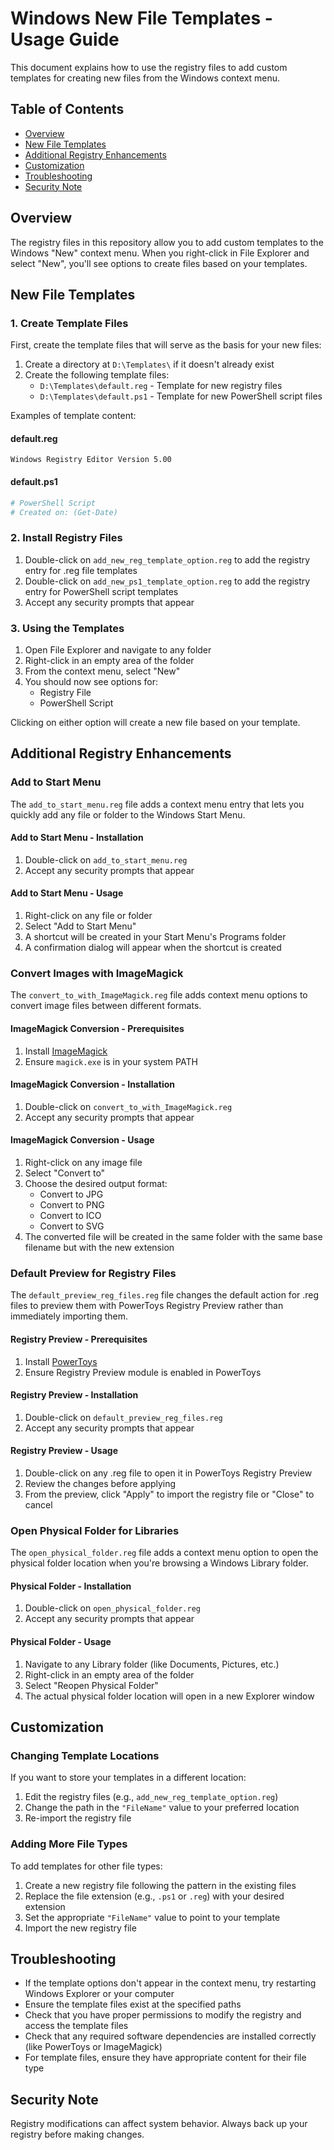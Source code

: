 # Windows New File Templates - Usage Guide

This document explains how to use the registry files to add custom templates for creating new files from the Windows context menu.

## Table of Contents

- [Overview](#overview)
- [New File Templates](#new-file-templates)
- [Additional Registry Enhancements](#additional-registry-enhancements)
- [Customization](#customization)
- [Troubleshooting](#troubleshooting)
- [Security Note](#security-note)

## Overview

The registry files in this repository allow you to add custom templates to the Windows "New" context menu. When you right-click in File Explorer and select "New", you'll see options to create files based on your templates.

## New File Templates

### 1. Create Template Files

First, create the template files that will serve as the basis for your new files:

1. Create a directory at `D:\Templates\` if it doesn't already exist
2. Create the following template files:
   - `D:\Templates\default.reg` - Template for new registry files
   - `D:\Templates\default.ps1` - Template for new PowerShell script files

Examples of template content:

#### default.reg

```reg
Windows Registry Editor Version 5.00
```

#### default.ps1

```powershell
# PowerShell Script
# Created on: (Get-Date)
```

### 2. Install Registry Files

1. Double-click on `add_new_reg_template_option.reg` to add the registry entry for .reg file templates
2. Double-click on `add_new_ps1_template_option.reg` to add the registry entry for PowerShell script templates
3. Accept any security prompts that appear

### 3. Using the Templates

1. Open File Explorer and navigate to any folder
2. Right-click in an empty area of the folder
3. From the context menu, select "New"
4. You should now see options for:
   - Registry File
   - PowerShell Script

Clicking on either option will create a new file based on your template.

## Additional Registry Enhancements

### Add to Start Menu

The `add_to_start_menu.reg` file adds a context menu entry that lets you quickly add any file or folder to the Windows Start Menu.

#### Add to Start Menu - Installation

1. Double-click on `add_to_start_menu.reg`
2. Accept any security prompts that appear

#### Add to Start Menu - Usage

1. Right-click on any file or folder
2. Select "Add to Start Menu"
3. A shortcut will be created in your Start Menu's Programs folder
4. A confirmation dialog will appear when the shortcut is created

### Convert Images with ImageMagick

The `convert_to_with_ImageMagick.reg` file adds context menu options to convert image files between different formats.

#### ImageMagick Conversion - Prerequisites

1. Install [ImageMagick](https://imagemagick.org/script/download.php)
2. Ensure `magick.exe` is in your system PATH

#### ImageMagick Conversion - Installation

1. Double-click on `convert_to_with_ImageMagick.reg`
2. Accept any security prompts that appear

#### ImageMagick Conversion - Usage

1. Right-click on any image file
2. Select "Convert to"
3. Choose the desired output format:
   - Convert to JPG
   - Convert to PNG
   - Convert to ICO
   - Convert to SVG
4. The converted file will be created in the same folder with the same base filename but with the new extension

### Default Preview for Registry Files

The `default_preview_reg_files.reg` file changes the default action for .reg files to preview them with PowerToys Registry Preview rather than immediately importing them.

#### Registry Preview - Prerequisites

1. Install [PowerToys](https://github.com/microsoft/PowerToys/releases)
2. Ensure Registry Preview module is enabled in PowerToys

#### Registry Preview - Installation

1. Double-click on `default_preview_reg_files.reg`
2. Accept any security prompts that appear

#### Registry Preview - Usage

1. Double-click on any .reg file to open it in PowerToys Registry Preview
2. Review the changes before applying
3. From the preview, click "Apply" to import the registry file or "Close" to cancel

### Open Physical Folder for Libraries

The `open_physical_folder.reg` file adds a context menu option to open the physical folder location when you're browsing a Windows Library folder.

#### Physical Folder - Installation

1. Double-click on `open_physical_folder.reg`
2. Accept any security prompts that appear

#### Physical Folder - Usage

1. Navigate to any Library folder (like Documents, Pictures, etc.)
2. Right-click in an empty area of the folder
3. Select "Reopen Physical Folder"
4. The actual physical folder location will open in a new Explorer window

## Customization

### Changing Template Locations

If you want to store your templates in a different location:

1. Edit the registry files (e.g., `add_new_reg_template_option.reg`)
2. Change the path in the `"FileName"` value to your preferred location
3. Re-import the registry file

### Adding More File Types

To add templates for other file types:

1. Create a new registry file following the pattern in the existing files
2. Replace the file extension (e.g., `.ps1` or `.reg`) with your desired extension
3. Set the appropriate `"FileName"` value to point to your template
4. Import the new registry file

## Troubleshooting

- If the template options don't appear in the context menu, try restarting Windows Explorer or your computer
- Ensure the template files exist at the specified paths
- Check that you have proper permissions to modify the registry and access the template files
- Check that any required software dependencies are installed correctly (like PowerToys or ImageMagick)
- For template files, ensure they have appropriate content for their file type

## Security Note

Registry modifications can affect system behavior. Always back up your registry before making changes.
